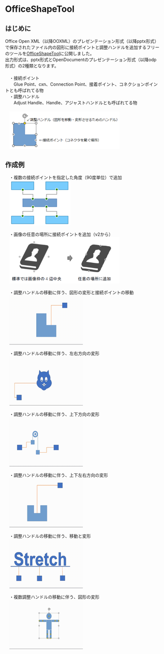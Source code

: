 # OfficeShapeTool
## はじめに
Office Open XML（以降OOXML）のプレゼンテーション形式（以降pptx形式）で保存されたファイル内の図形に接続ポイントと調整ハンドルを追加するフリーのツールを[OfficeShapeTool](https://www.vector.co.jp/soft/winnt/business/se526365.html)に公開しました。  
出力形式は、pptx形式とOpenDocumentのプレゼンテーション形式（以降odp形式）の2種類となります。  
　  
　・接続ポイント  
　　Glue Point、cxn、Connection Point、接着ポイント、コネクションポイントとも呼ばれてる物  
　・調整ハンドル  
　　Adjust Handle、Handle、アジャストハンドルとも呼ばれてる物  
　  
　<kbd><img src="image/point_handle.png" width="360"></kdb>
## 作成例
　・複数の接続ポイントを指定した角度（90度単位）で追加  
　<kbd><img src="image/cxn1.png" width="200"></kdb>

　・画像の任意の場所に接続ポイントを追加（v2から）  
　<kbd><img src="image/cxn2.png" width="360"></kdb>

　・調整ハンドルの移動に伴う、図形の変形と接続ポイントの移動  
　<kbd><img src="image/hdl1.gif" width="240"></kdb>

　・調整ハンドルの移動に伴う、左右方向の変形  
　<kbd><img src="image/hdl3.gif" width="240"></kdb>

　・調整ハンドルの移動に伴う、上下方向の変形  
　<kbd><img src="image/hdl4.gif" width="240"></kdb>

　・調整ハンドルの移動に伴う、上下左右方向の変形  
　<kbd><img src="image/hdl2.gif" width="240"></kdb>

　・調整ハンドルの移動に伴う、移動と変形  
　<kbd><img src="image/hdl5.gif" width="240"></kdb>

　・複数調整ハンドルの移動に伴う、図形の変形  
　<kbd><img src="image/hdl6.gif" width="240"></kdb>

